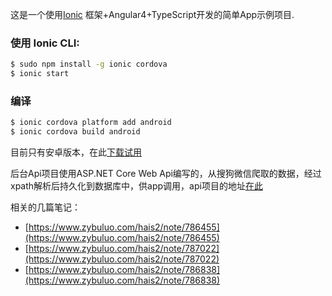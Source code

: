 这是一个使用[Ionic](http://ionicframework.com/docs/) 框架+Angular4+TypeScript开发的简单App示例项目.

### 使用 Ionic CLI:

```bash
$ sudo npm install -g ionic cordova
$ ionic start
```
### 编译
```bash
$ ionic cordova platform add android
$ ionic cordova build android
```

目前只有安卓版本，在此[下载试用](https://pan.baidu.com/s/1gfpEApd)

后台Api项目使用ASP.NET Core Web Api编写的，从搜狗微信爬取的数据，经过xpath解析后持久化到数据库中，供app调用，api项目的地址[在此](https://github.com/haijiandong/WxSpider)

相关的几篇笔记：
- [https://www.zybuluo.com/hais2/note/786455](https://www.zybuluo.com/hais2/note/786455)
- [https://www.zybuluo.com/hais2/note/787022](https://www.zybuluo.com/hais2/note/787022)
- [https://www.zybuluo.com/hais2/note/786838](https://www.zybuluo.com/hais2/note/786838)
